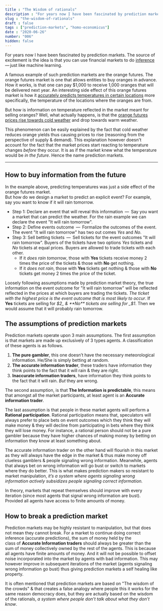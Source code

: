 ```yaml
---
title : "The Wisdom of rationals"
description : "For years now I have been fascinated by prediction markets. The source of excitement is  the idea is that you can use financial markets to do inference — as if they are capable of processing information. Here I will explain a plausible theory that aims to articulate why that may be possible."
slug : "the-wisdom-of-rationals"
draft : false
tags : ["prediction-markets", "homo-economicus"]
date : "2020-06-26"
number: "006"
hidden: false
---
```


For years now I have been fascinated by prediction markets. The source of excitement is  the idea is that you can use financial markets to do [inference](https://en.wikipedia.org/wiki/Inference) — just like machine learning.

A famous example of such prediction markets are the orange futures. The orange futures market is one that allows entities
to buy oranges in advance.
How it works, is that one can pay $1,000 to receive 1,000 oranges that will be delivered next year.
An interesting side effect of this orange futures market is how it [accurately predicts temperatures in certain locations](https://selectabstracts.wordpress.com/2011/11/16/can-orange-juice-help-forecast-the-weather/) more specifically, the temperature of the locations where the oranges are from.

But how is information on temperature reflected in the market meant for selling oranges? Well, what actually happens, is that the [orange futures prices rise towards cold weather](https://www.wsj.com/articles/orange-juice-futures-soar-as-weather-turns-cold-1416604154) and drop towards warm weather.

This phenomenon can be easily explained by the fact that cold weather reduces orange yields thus causing prices to rise (reasoning from the perspective of supply & demand).
This explanation however doesn't account for the fact that the market prices start reacting to temperature changes
_before_ they occur. It is as if the market knew what the temperature would be _in the future_. Hence the name prediction markets.

***

## How to buy information from the future

In the example above, predicting temperatures was just a side effect of the orange futures market.  
But how do we design a market to predict an explicit event? For example, say you want to know if it will
rain tomorrow.

- Step 1: Declare an event that will reveal this information  —  Say you want a market that can predict the weather.
  For the rain example we can declare the event "It will rain tomorrow".
- Step 2: Define events outcome  —  Formalize the outcomes of the event. The event "It will rain tomorrow" has two out comes *Yes* and *No*.
- Step 3: Sell betting tickets  —  Sell tickets for the event outcomes "It will rain tomorrow". Buyers of the tickets have two options
*Yes* tickets and *No* tickets at equal prices. Buyers are allowed to trade tickets with each other.
  - If it _does rain tomorrow_, those with **Yes** tickets receive money 2 times the price of the tickets & those with **No**
        get nothing.
  - If it _does not rain_, those with **Yes** tickets get nothing & those with **No** tickets get money 2 times the price
        of the ticket.

Loosely following assumptions made by prediction market theory, the true information on the event outcome for "It will rain tomorrow" will be
reflected reflected in the prices at which buyers are trading the tickets. _The ticket with the highest price is the event outcome that is most likely to occur_. If **Yes** tickets are selling for _$2_ & **No** tickets are selling for _$1_. Then we would assume that it will probably rain tomorrow.

## The assumptions of prediction markets

Prediction markets operate upon 3 main assumptions. The first assumption is that markets are made up exclusively of 3 types agents.
A classification of these agents is as follows.

1. **The pure gambler**, this one doesn’t have the necessary meteorological information. He/She is simply betting at random.
2. **The accurate information trader**, these traders have information they think points to the fact that it will rain & they are right.
3. **Inaccurate information traders**, have information they think points to the fact that it will rain. _But_ they are wrong.

The second assumption, is that **The Information is predictable**, this means that amongst all the market participants, at least agent is an **Accurate information trader**.

The last assumption is that people in these market agents will perform a **Rational participation**. Rational participation means that, speculators  will always prefer to place bets on event outcomes which they think they will make money & they will decline from participating in bets where they think they will lose money. For instance, a rational person should not be a pure gambler because they have higher  chances of making  money by betting on information they know at least something about.

The accurate information trader on the other hand will flourish in this market as they will always have the edge in the market & thus make money off clueless gamblers & people signaling wrong information. Meanwhile, agents that always bet on wrong information will go bust or switch to markets where they do better. This is what makes prediction makers so resistant to market manipulation, _it’s a system where agents signaling wrong information actively subsidizes people signaling  correct information._

In theory, markets that repeat themselves should improve with every iteration (since most agents that signal wrong information are bust).
Provided all agents have access to finite amounts of money.

## How to break a prediction market

Prediction markets may be highly resistant to manipulation, but that does not mean they cannot break.
For a market to continue doing correct inference (accurate predictions), the sum of money held by the  
class of **Accurate Information traders** should always be greater than the sum of money collectively owned by the rest of the agents.
This is because all agents have finite amounts of money. And it will not be possible to offset noise incorporated into the market by
agents with bad information.
This may however improve in subsequent iterations of the market (agents signaling wrong information go bust) thus giving prediction markets a self healing like property.

It is often mentioned that prediction markets are based on "The wisdom of the crowds" & that creates a false analogy where people this it works for the same reason democracy does, but they are actually based on the wisdom of the rationals, _a system where people don’t talk about what they don’t know_.
